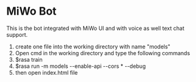 # MiWo Bot
This is the bot integrated with MiWo UI and with voice as well text chat support.

1. create one file into the working directory with name "models"
2. Open cmd in the working directory and type the following commands
3. $rasa train
4. $rasa run -m models --enable-api --cors * --debug
5. then open index.html file
